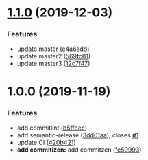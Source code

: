 # [1.1.0](https://github.com/tangfen/git_commit_share/compare/v1.0.0...v1.1.0) (2019-12-03)


### Features

* update master ([e4a6add](https://github.com/tangfen/git_commit_share/commit/e4a6addaf75add55b529c7112ba30104f374d679))
* update master2 ([569fc81](https://github.com/tangfen/git_commit_share/commit/569fc813207087396d9725af35f4cc21bf93b52c))
* update master3 ([12c7f47](https://github.com/tangfen/git_commit_share/commit/12c7f474972237e8860b56add2464905722b00a7))

# 1.0.0 (2019-11-19)


### Features

* add commitlint ([b5ffdec](https://github.com/tangfen/git_commit_share/commit/b5ffdecc8ad09d473eaf9ac43baa65b63bea00e1))
* add semantic-release ([3dd01aa](https://github.com/tangfen/git_commit_share/commit/3dd01aabf8478db0680ffda47ad3ee246837cf55)), closes [#1](https://github.com/tangfen/git_commit_share/issues/1)
* update CI ([420b421](https://github.com/tangfen/git_commit_share/commit/420b421f766e25b14f9271f29de00328693e369a))
* **add commitizen:** add commitzen ([fe50993](https://github.com/tangfen/git_commit_share/commit/fe509934ac25e9b64a68ac60707ca512eced1553))
